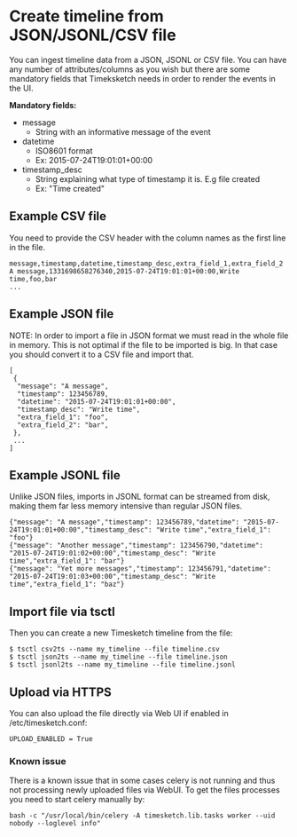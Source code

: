 # Create timeline from JSON/JSONL/CSV file

You can ingest timeline data from a JSON, JSONL or CSV file. You can have any number of attributes/columns as you wish but there are some mandatory fields that Timeksketch needs in order to render the events in the UI.

**Mandatory fields:**
* message
   * String with an informative message of the event
* datetime
   * ISO8601 format
   * Ex: 2015-07-24T19:01:01+00:00
* timestamp_desc
   * String explaining what type of timestamp it is. E.g file created
   * Ex: "Time created"

## Example CSV file
You need to provide the CSV header with the column names as the first line in the file.

    message,timestamp,datetime,timestamp_desc,extra_field_1,extra_field_2
    A message,1331698658276340,2015-07-24T19:01:01+00:00,Write time,foo,bar
    ...


## Example JSON file
NOTE: In order to import a file in JSON format we must read in the whole file in memory. This is not optimal if the file to be imported is big. In that case you should convert it to a CSV file and import that.

    [
     {
      "message": "A message",
      "timestamp": 123456789,
      "datetime": "2015-07-24T19:01:01+00:00",
      "timestamp_desc": "Write time",
      "extra_field_1": "foo",
      "extra_field_2": "bar",
     },
     ...
    ]

## Example JSONL file
Unlike JSON files, imports in JSONL format can be streamed from disk, making them far less memory intensive than regular JSON files.

    {"message": "A message","timestamp": 123456789,"datetime": "2015-07-24T19:01:01+00:00","timestamp_desc": "Write time","extra_field_1": "foo"}
    {"message": "Another message","timestamp": 123456790,"datetime": "2015-07-24T19:01:02+00:00","timestamp_desc": "Write time","extra_field_1": "bar"}
    {"message": "Yet more messages","timestamp": 123456791,"datetime": "2015-07-24T19:01:03+00:00","timestamp_desc": "Write time","extra_field_1": "baz"}

## Import file via tsctl

Then you can create a new Timesketch timeline from the file:

    $ tsctl csv2ts --name my_timeline --file timeline.csv
    $ tsctl json2ts --name my_timeline --file timeline.json
    $ tsctl jsonl2ts --name my_timeline --file timeline.jsonl
    
## Upload via HTTPS

You can also upload the file directly via Web UI if enabled in /etc/timesketch.conf:

``
UPLOAD_ENABLED = True
``

### Known issue

There is a known issue that in some cases celery is not running and thus not processing newly uploaded files via WebUI. To get the files processes you need to start celery manually by:

``
bash -c "/usr/local/bin/celery -A timesketch.lib.tasks worker --uid nobody --loglevel info"
``
    
    
